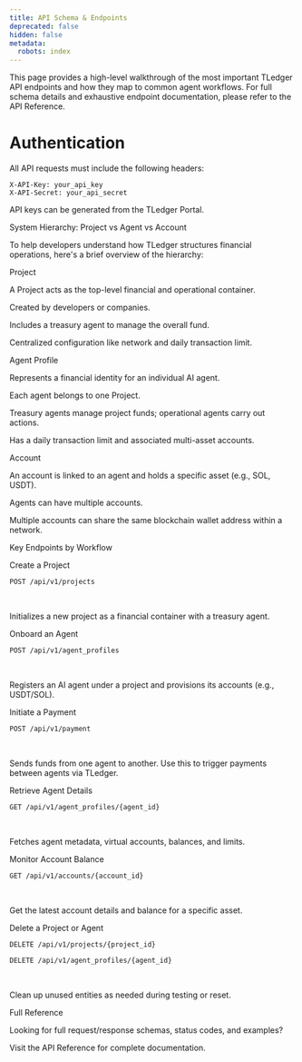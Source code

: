 ```yaml
---
title: API Schema & Endpoints
deprecated: false
hidden: false
metadata:
  robots: index
---
```

This page provides a high-level walkthrough of the most important TLedger API endpoints and how they map to common agent workflows. For full schema details and exhaustive endpoint documentation, please refer to the API Reference.

# Authentication

All API requests must include the following headers:

```
X-API-Key: your_api_key
X-API-Secret: your_api_secret
```

API keys can be generated from the TLedger Portal.

System Hierarchy: Project vs Agent vs Account

To help developers understand how TLedger structures financial operations, here's a brief overview of the hierarchy:

Project

A Project acts as the top-level financial and operational container.

Created by developers or companies.

Includes a treasury agent to manage the overall fund.

Centralized configuration like network and daily transaction limit.

Agent Profile

Represents a financial identity for an individual AI agent.

Each agent belongs to one Project.

Treasury agents manage project funds; operational agents carry out actions.

Has a daily transaction limit and associated multi-asset accounts.

Account

An account is linked to an agent and holds a specific asset (e.g., SOL, USDT).

Agents can have multiple accounts.

Multiple accounts can share the same blockchain wallet address within a network.

Key Endpoints by Workflow

Create a Project

```
POST /api/v1/projects
```

<br />

Initializes a new project as a financial container with a treasury agent.

Onboard an Agent

```
POST /api/v1/agent_profiles
```

<br />

Registers an AI agent under a project and provisions its accounts (e.g., USDT/SOL).

Initiate a Payment

```
POST /api/v1/payment
```

<br />

Sends funds from one agent to another. Use this to trigger payments between agents via TLedger.

Retrieve Agent Details

```
GET /api/v1/agent_profiles/{agent_id}
```

<br />

Fetches agent metadata, virtual accounts, balances, and limits.

Monitor Account Balance

```
GET /api/v1/accounts/{account_id}
```

<br />

Get the latest account details and balance for a specific asset.

Delete a Project or Agent

```
DELETE /api/v1/projects/{project_id}

DELETE /api/v1/agent_profiles/{agent_id}
```

<br />

Clean up unused entities as needed during testing or reset.

Full Reference

Looking for full request/response schemas, status codes, and examples?

Visit the API Reference for complete documentation.